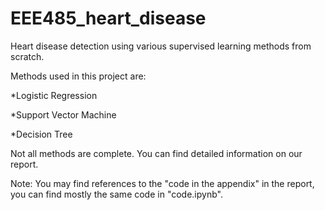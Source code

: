 # EEE485_heart_disease
Heart disease detection using various supervised learning methods from scratch.

Methods used in this project are:

*Logistic Regression

*Support Vector Machine

*Decision Tree


Not all methods are complete. You can find detailed information on our report. 

Note: You may find references to the "code in the appendix" in the report, you can find mostly the same code in "code.ipynb".
